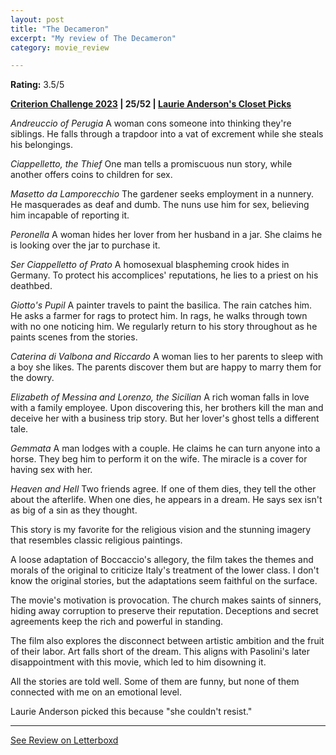 ```yaml
---
layout: post
title: "The Decameron"
excerpt: "My review of The Decameron"
category: movie_review

---
```


**Rating:** 3.5/5

<b><a href="https://boxd.it/pXW6q/detail" rel="nofollow">Criterion Challenge 2023</a> | 25/52 | <a href="https://boxd.it/iYvcK" rel="nofollow">Laurie Anderson's Closet Picks</a></b>

<i>Andreuccio of Perugia</i>
A woman cons someone into thinking they're siblings. He falls through a trapdoor into a vat of excrement while she steals his belongings.


<i>Ciappelletto, the Thief</i>
One man tells a promiscuous nun story, while another offers coins to children for sex.


<i>Masetto da Lamporecchio</i>
The gardener seeks employment in a nunnery. He masquerades as deaf and dumb. The nuns use him for sex, believing him incapable of reporting it.


<i>Peronella</i>
A woman hides her lover from her husband in a jar. She claims he is looking over the jar to purchase it.


<i>Ser Ciappelletto of Prato</i>
A homosexual blaspheming crook hides in Germany. To protect his accomplices' reputations, he lies to a priest on his deathbed.


<i>Giotto's Pupil</i>
A painter travels to paint the basilica. The rain catches him. He asks a farmer for rags to protect him. In rags, he walks through town with no one noticing him. We regularly return to his story throughout as he paints scenes from the stories.


<i>Caterina di Valbona and Riccardo</i>
A woman lies to her parents to sleep with a boy she likes. The parents discover them but are happy to marry them for the dowry.


<i>Elizabeth of Messina and Lorenzo, the Sicilian</i>
A rich woman falls in love with a family employee. Upon discovering this, her brothers kill the man and deceive her with a business trip story. But her lover's ghost tells a different tale.


<i>Gemmata</i>
A man lodges with a couple. He claims he can turn anyone into a horse. They beg him to perform it on the wife. The miracle is a cover for having sex with her.


<i>Heaven and Hell</i>
Two friends agree. If one of them dies, they tell the other about the afterlife. When one dies, he appears in a dream. He says sex isn't as big of a sin as they thought.

This story is my favorite for the religious vision and the stunning imagery that resembles classic religious paintings.


A loose adaptation of Boccaccio's allegory, the film takes the themes and morals of the original to criticize Italy's treatment of the lower class. I don't know the original stories, but the adaptations seem faithful on the surface.

The movie's motivation is provocation. The church makes saints of sinners, hiding away corruption to preserve their reputation. Deceptions and secret agreements keep the rich and powerful in standing.

The film also explores the disconnect between artistic ambition and the fruit of their labor. Art falls short of the dream. This aligns with Pasolini's later disappointment with this movie, which led to him disowning it.

All the stories are told well. Some of them are funny, but none of them connected with me on an emotional level.

Laurie Anderson picked this because "she couldn't resist."

<hr>

[See Review on Letterboxd](https://boxd.it/5diNSf)
